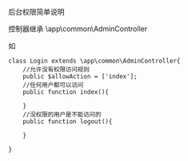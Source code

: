 后台权限简单说明

控制器继承   \app\common\AdminController 

如

	class Login extends \app\common\AdminController{
		//允许没有权限访问规则 
		public $allowAction = ['index'];
		//任何用户都可以访问
		public function index(){
		
		}
		//没权限的用户是不能访问的
		public function logout(){
		
		}
		
	}
	
